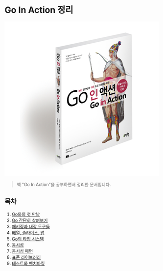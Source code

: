 # Go In Action 정리

![대표사진](./logo.png)

> 책 "Go In Action"을 공부하면서 정리한 문서입니다.

## 목차

1.  [Go와의 첫 만남](./01-first-meeting-with-go/01-first-meeting-with-go.md)
2.  [Go 간단히 살펴보기](./02-go-simple-tour/02-go-simple-tour.md)
3.  [패키징과 내장 도구들]()
4.  [배열, 슬라이스, 맵]()
5.  [Go의 타입 시스템]()
6.  [동시성]()
7.  [동시성 패턴]()
8.  [표준 라이브러리]()
9.  [테스트와 벤치마킹]()